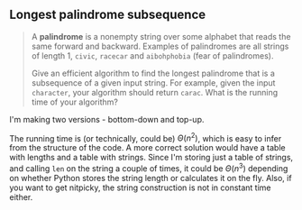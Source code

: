 ## Longest palindrome subsequence

> A **palindrome** is a nonempty string over some alphabet that reads the same
> forward and backward. Examples of palindromes are all strings of length 1,
> `civic`, `racecar` and `aibohphobia` (fear of palindromes).
>
> Give an efficient algorithm to find the longest palindrome that is a
> subsequence of a given input string. For example, given the input `character`,
> your algorithm should return `carac`. What is the running time of your
> algorithm?

I'm making two versions - bottom-down and top-up.

The running time is (or technically, could be) $\Theta(n^2)$, which is easy to
infer from the structure of the code. A more correct solution would have a table
with lengths and a table with strings. Since I'm storing just a table of
strings, and calling `len` on the string a couple of times, it could be
$\Theta(n^3)$ depending on whether Python stores the string length or calculates
it on the fly. Also, if you want to get nitpicky, the string construction is not
in constant time either.
